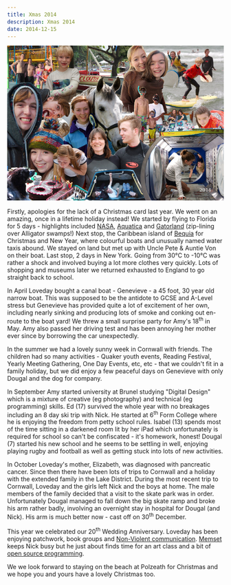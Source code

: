 ```yaml
---
title: Xmas 2014
description: Xmas 2014
date: 2014-12-15
---
```



<a href="large.jpg"><img src="small.jpg" alt="[Xmas 2014]" class="center" /></a>

<p>Firstly, apologies for the lack of a Christmas card last year.  We went on an amazing, once in a lifetime holiday instead! We started by flying to Florida for 5 days - highlights included <a href="https://www.kennedyspacecenter.com/">NASA</a>, <a href="http://aquaticabyseaworld.com/">Aquatica</a> and <a href="http://www.gatorland.com/">Gatorland</a> (zip-lining over Alligator swamps!) Next stop, the Caribbean island of <a href="http://www.bequia.net/">Bequia</a> for Christmas and New Year, where colourful boats and unusually named water taxis abound.  We stayed on land but met up with Uncle Pete & Auntie Von on their boat.  Last stop, 2 days in New York. Going from 30°C to -10°C was rather a shock and involved buying a lot more clothes very quickly. Lots of shopping and museums later we returned exhausted to England to go straight back to school.</p>

<p>In April Loveday bought a canal boat - Genevieve - a 45 foot, 30 year old narrow boat. This was supposed to be the antidote to GCSE and A-Level stress but Genevieve has provided quite a lot of excitement of her own, including nearly sinking and producing lots of smoke and conking out en-route to the boat yard! We threw a small surprise party for Amy's 18<sup>th</sup> in May. Amy also passed her driving test and has been annoying her mother ever since by borrowing the car unexpectedly.</p>

<p>In the summer we had a lovely sunny week in Cornwall with friends. The children had so many activities - Quaker youth events, Reading Festival, Yearly Meeting Gathering, One Day Events, etc, etc -  that we couldn't fit in a family holiday, but we did enjoy a few peaceful days on Genevieve with only Dougal and the dog for company.</p>

<p>In September Amy started university at Brunel studying "Digital Design" which is a mixture of creative (eg photography) and technical (eg programming) skills.  Ed (17) survived the whole year with no breakages including an 8 day ski trip with Nick. He started at 6<sup>th</sup> Form College where he is enjoying the freedom from petty school rules.  Isabel (13) spends most of the time sitting in a darkened room lit by her iPad which unfortunately is required for school so can't be confiscated - it's homework, honest! Dougal (7) started his new school and he seems to be settling in well, enjoying playing rugby and football as well as getting stuck into lots of new activities.</p>

<p>In October Loveday's mother, Elizabeth, was diagnosed with pancreatic cancer.  Since then there have been lots of trips to Cornwall and a holiday with the extended family in the Lake District. During the most recent trip to Cornwall, Loveday and the girls left Nick and the boys at home.  The male members of the family decided that a visit to the skate park was in order.  Unfortunately Dougal managed to fall down the big skate ramp and broke his arm rather badly, involving an overnight stay in hospital for Dougal (and Nick). His arm is much better now - cast off on 30<sup>th</sup> December.</p>

<p>This year we celebrated our 20<sup>th</sup> Wedding Anniversary. Loveday has been enjoying patchwork, book groups and <a href="http://en.wikipedia.org/wiki/Nonviolent_Communication">Non-Violent communication</a>. <a href="http://www.memset.com">Memset</a> keeps Nick busy but he just about finds time for an art class and a bit of <a href="https://github.com/ncw">open source programming</a>.</p>

<p>We we look forward to staying on the beach at Polzeath for Christmas and we hope you and yours have a lovely Christmas too.</p>
